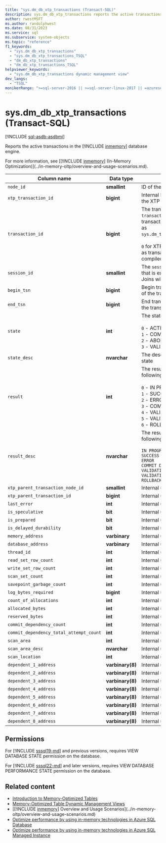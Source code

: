 ```yaml
---
title: "sys.dm_db_xtp_transactions (Transact-SQL)"
description: sys.dm_db_xtp_transactions reports the active transactions in the In-Memory OLTP database engine.
author: rwestMSFT
ms.author: randolphwest
ms.date: 08/31/2023
ms.service: sql
ms.subservice: system-objects
ms.topic: "reference"
f1_keywords:
  - "sys.dm_db_xtp_transactions"
  - "sys.dm_db_xtp_transactions_TSQL"
  - "dm_db_xtp_transactions"
  - "dm_db_xtp_transactions_TSQL"
helpviewer_keywords:
  - "sys.dm_db_xtp_transactions dynamic management view"
dev_langs:
  - "TSQL"
monikerRange: ">=sql-server-2016 || >=sql-server-linux-2017 || =azuresqldb-mi-current"
---
```

# sys.dm_db_xtp_transactions (Transact-SQL)

[!INCLUDE [sql-asdb-asdbmi](../../includes/applies-to-version/sql-asdb-asdbmi.md)]

Reports the active transactions in the [!INCLUDE [inmemory](../../includes/inmemory-md.md)] database engine.

For more information, see [[!INCLUDE [inmemory](../../includes/inmemory-md.md)] (In-Memory Optimization)](../in-memory-oltp/overview-and-usage-scenarios.md).

| Column name | Data type | Description |
| --- | --- | --- |
| `node_id` | **smallint** | ID of the node |
| `xtp_transaction_id` | **bigint** | Internal ID for this transaction in the XTP transaction manager |
| `transaction_id` | **bigint** | The transaction ID. Joins with the `transaction_id` in other transaction-related DMVs, such as `sys.dm_tran_active_transactions`.<br /><br />`0` for XTP-only transactions, such as transactions started by natively compiled stored procedures. |
| `session_id` | **smallint** | The `session_id` of the session that is executing this transaction. Joins with `sys.dm_exec_sessions` |
| `begin_tsn` | **bigint** | Begin transaction serial number of the transaction |
| `end_tsn` | **bigint** | End transaction serial number of the transaction |
| `state` | **int** | The state of the transaction:<br /><br />`0` - ACTIVE<br />`1` - COMMITTED<br />`2` - ABORTED<br />`3` - VALIDATING |
| `state_desc` | **nvarchar** | The description of the transaction state |
| `result` | **int** | The result of this transaction. The following are the possible values.<br /><br />`0` - IN PROGRESS<br />`1` - SUCCESS<br />`2` - ERROR<br />`3` - COMMIT DEPENDENCY<br />`4` - VALIDATION FAILED (RR)<br />`5` - VALIDATION FAILED (SR)<br />`6` - ROLLBACK |
| `result_desc` | **nvarchar** | The result of this transaction. The following are the possible values.<br /><br />`IN PROGRESS`<br />`SUCCESS`<br />`ERROR`<br />`COMMIT DEPENDENCY`<br />`VALIDATION FAILED (RR)`<br />`VALIDATION FAILED (SR)`<br />`ROLLBACK` |
| `xtp_parent_transaction_node_id` | **smallint** | Internal use only |
| `xtp_parent_transaction_id` | **bigint** | Internal use only |
| `last_error` | **int** | Internal use only |
| `is_speculative` | **bit** | Internal use only |
| `is_prepared` | **bit** | Internal use only |
| `is_delayed_durability` | **bit** | Internal use only |
| `memory_address` | **varbinary** | Internal use only |
| `database_address` | **varbinary** | Internal use only |
| `thread_id` | **int** | Internal use only |
| `read_set_row_count` | **int** | Internal use only |
| `write_set_row_count` | **int** | Internal use only |
| `scan_set_count` | **int** | Internal use only |
| `savepoint_garbage_count` | **int** | Internal use only |
| `log_bytes_required` | **bigint** | Internal use only |
| `count_of_allocations` | **int** | Internal use only |
| `allocated_bytes` | **int** | Internal use only |
| `reserved_bytes` | **int** | Internal use only |
| `commit_dependency_count` | **int** | Internal use only |
| `commit_dependency_total_attempt_count` | **int** | Internal use only |
| `scan_area` | **int** | Internal use only |
| `scan_area_desc` | **nvarchar** | Internal use only |
| `scan_location` | **int** | Internal use only |
| `dependent_1_address` | **varbinary(8)** | Internal use only |
| `dependent_2_address` | **varbinary(8)** | Internal use only |
| `dependent_3_address` | **varbinary(8)** | Internal use only |
| `dependent_4_address` | **varbinary(8)** | Internal use only |
| `dependent_5_address` | **varbinary(8)** | Internal use only |
| `dependent_6_address` | **varbinary(8)** | Internal use only |
| `dependent_7_address` | **varbinary(8)** | Internal use only |
| `dependent_8_address` | **varbinary(8)** | Internal use only |

## Permissions

For [!INCLUDE [sssql19-md](../../includes/sssql19-md.md)] and previous versions, requires VIEW DATABASE STATE permission on the database.

For [!INCLUDE [sssql22-md](../../includes/sssql22-md.md)] and later versions, requires VIEW DATABASE PERFORMANCE STATE permission on the database.

## Related content

- [Introduction to Memory-Optimized Tables](../in-memory-oltp/introduction-to-memory-optimized-tables.md)
- [Memory-Optimized Table Dynamic Management Views](memory-optimized-table-dynamic-management-views-transact-sql.md)
- [[!INCLUDE [inmemory](../../includes/inmemory-md.md)] Overview and Usage Scenarios](../in-memory-oltp/overview-and-usage-scenarios.md)
- [Optimize performance by using in-memory technologies in Azure SQL Database](/azure/azure-sql/database/in-memory-oltp-overview?view=azuresql-db&preserve-view=true)
- [Optimize performance by using in-memory technologies in Azure SQL Managed Instance](/azure/azure-sql/managed-instance/in-memory-oltp-overview?view=azuresql-mi&preserve-view=true)